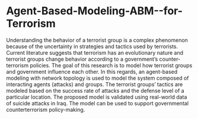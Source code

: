 # Agent-Based-Modeling-ABM--for-Terrorism
Understanding the behavior of a terrorist group is a complex phenomenon because of the uncertainty in strategies and tactics used by terrorists. Current literature suggests that terrorism has an evolutionary nature and terrorist groups change behavior according to a government’s counter-terrorism policies. The goal of this research is to model how terrorist groups and government influence each other. In this regards, an agent-based modeling with network topology is used to model the system composed of interacting agents (attacks) and groups. The terrorist groups’ tactics are modeled based on the success rate of attacks and the defense level of a particular location. The proposed model is validated using real-world data of suicide attacks in Iraq. The model can be used to support governmental counterterrorism policy-making.
